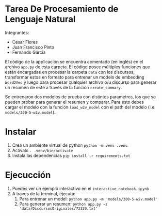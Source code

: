 # Tarea De Procesamiento de Lenguaje Natural
Integrantes:
- Cesar Flores
- Juan Francisco Pinto
- Fernando Garcia

El código de la applicación se encuentra comentado (en inglés) en el archivo `app.py` de esta carpeta. El código posee múltiples funciones que están encargadas en procesar la carpeta `data` con los discursos, transformar estos en formato para entrenar un modelo de embedding `Word2Vec` y luego para procesar cualquier archivo o/u discurso para generar un resumen de este a través de la función `create_summary`.

Se entrenaron dos modelos de prueba con distintos parametros, los que se pueden probar para generar el resumen y comparar. Para esto debes cargar el modelo con la función `load_w2v_model` con el path del modelo (i.e. `models/300-5-w2v.model`).


# Instalar
1. Crea un ambiente virtual de python `python -m venv .venv`.
2. Activalo `. .venv/bin/activate`
3. Instala las dependencias `pip install -r requirements.txt`

# Ejecucción
1. Puedes ver un ejemplo interactivo en el `interactive_notebook.ipynb`
2. A traves de la terminal, ejecuta:
   1. Para entrenar un model: `python app.py -m 'models/300-5-w2v.model'`
   2. Para generar un resumen: `python app.py -s 'data/DiscursosOriginales/72320.txt'`
